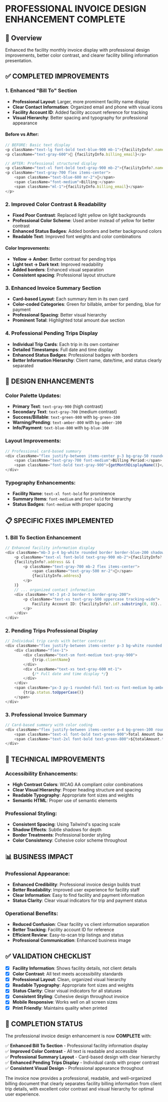 # PROFESSIONAL INVOICE DESIGN ENHANCEMENT COMPLETE

## 🎯 **Overview**
Enhanced the facility monthly invoice display with professional design improvements, better color contrast, and clearer facility billing information presentation.

## ✅ **COMPLETED IMPROVEMENTS**

### 1. **Enhanced "Bill To" Section**
- **Professional Layout**: Larger, more prominent facility name display
- **Clear Contact Information**: Organized email and phone with visual icons
- **Facility Account ID**: Added facility account reference for tracking
- **Visual Hierarchy**: Better spacing and typography for professional appearance

#### Before vs After:
```javascript
// BEFORE: Basic text display
<p className="text-lg font-bold text-blue-900 mb-1">{facilityInfo?.name}</p>
<p className="text-gray-600">📧 {facilityInfo.billing_email}</p>

// AFTER: Professional structured display
<p className="text-xl font-bold text-gray-900 mb-2">{facilityInfo?.name}</p>
<p className="text-gray-700 flex items-center">
    <span className="text-blue-600 mr-2">📧</span>
    <span className="font-medium">Billing:</span>
    <span className="ml-1">{facilityInfo.billing_email}</span>
</p>
```

### 2. **Improved Color Contrast & Readability**
- **Fixed Poor Contrast**: Replaced light yellow on light backgrounds
- **Professional Color Scheme**: Used amber instead of yellow for better contrast
- **Enhanced Status Badges**: Added borders and better background colors
- **Readable Text**: Improved font weights and color combinations

#### Color Improvements:
- **Yellow → Amber**: Better contrast for pending trips
- **Light text → Dark text**: Improved readability
- **Added borders**: Enhanced visual separation
- **Consistent spacing**: Professional layout structure

### 3. **Enhanced Invoice Summary Section**
- **Card-based Layout**: Each summary item in its own card
- **Color-coded Categories**: Green for billable, amber for pending, blue for payment
- **Professional Spacing**: Better visual hierarchy
- **Prominent Total**: Highlighted total amount due section

### 4. **Professional Pending Trips Display**
- **Individual Trip Cards**: Each trip in its own container
- **Detailed Timestamps**: Full date and time display
- **Enhanced Status Badges**: Professional badges with borders
- **Better Information Hierarchy**: Client name, date/time, and status clearly separated

## 🎨 **DESIGN ENHANCEMENTS**

### Color Palette Updates:
- **Primary Text**: `text-gray-900` (high contrast)
- **Secondary Text**: `text-gray-700` (medium contrast)  
- **Success/Billable**: `text-green-800` with `bg-green-100`
- **Warning/Pending**: `text-amber-800` with `bg-amber-100`
- **Info/Payment**: `text-blue-800` with `bg-blue-100`

### Layout Improvements:
```javascript
// Professional card-based summary
<div className="flex justify-between items-center p-3 bg-gray-50 rounded">
    <span className="text-gray-700 font-medium">Billing Period:</span>
    <span className="font-bold text-gray-900">{getMonthDisplayName()}</span>
</div>
```

### Typography Enhancements:
- **Facility Name**: `text-xl font-bold` for prominence
- **Summary Items**: `font-medium` and `font-bold` for hierarchy
- **Status Badges**: `font-medium` with proper spacing

## 📋 **SPECIFIC FIXES IMPLEMENTED**

### 1. **Bill To Section Enhancement**
```javascript
// Enhanced facility information display
<div className="mb-3 p-4 bg-white rounded border border-blue-200 shadow-sm">
    <p className="text-xl font-bold text-gray-900 mb-2">{facilityInfo?.name}</p>
    {facilityInfo?.address && (
        <p className="text-gray-700 mb-2 flex items-center">
            <span className="text-gray-500 mr-2">📍</span>
            {facilityInfo.address}
        </p>
    )}
    // ... organized contact information
    <div className="mt-3 pt-2 border-t border-gray-200">
        <p className="text-xs text-gray-500 uppercase tracking-wide">
            Facility Account ID: {facilityInfo?.id?.substring(0, 8)}...
        </p>
    </div>
</div>
```

### 2. **Pending Trips Professional Display**
```javascript
// Individual trip cards with better contrast
<div className="flex justify-between items-center p-3 bg-white rounded border border-amber-200 shadow-sm">
    <div className="flex-1">
        <div className="text-sm font-medium text-gray-900">
            {trip.clientName}
        </div>
        <div className="text-xs text-gray-600 mt-1">
            {/* Full date and time display */}
        </div>
    </div>
    <span className="px-3 py-1 rounded-full text-xs font-medium bg-amber-100 text-amber-800 border border-amber-300">
        {trip.status.toUpperCase()}
    </span>
</div>
```

### 3. **Professional Invoice Summary**
```javascript
// Card-based summary with color coding
<div className="flex justify-between items-center p-4 bg-green-100 rounded-lg border-2 border-green-300">
    <span className="text-xl font-bold text-green-900">Total Amount Due:</span>
    <span className="text-2xl font-bold text-green-800">${totalAmount.toFixed(2)}</span>
</div>
```

## 🔧 **TECHNICAL IMPROVEMENTS**

### Accessibility Enhancements:
- **High Contrast Colors**: WCAG AA compliant color combinations
- **Clear Visual Hierarchy**: Proper heading structure and spacing
- **Readable Typography**: Appropriate font sizes and weights
- **Semantic HTML**: Proper use of semantic elements

### Professional Styling:
- **Consistent Spacing**: Using Tailwind's spacing scale
- **Shadow Effects**: Subtle shadows for depth
- **Border Treatments**: Professional border styling
- **Color Consistency**: Cohesive color scheme throughout

## 📊 **BUSINESS IMPACT**

### Professional Appearance:
- **Enhanced Credibility**: Professional invoice design builds trust
- **Better Readability**: Improved user experience for facility staff
- **Clear Information**: Easy to find facility and payment information
- **Status Clarity**: Clear visual indicators for trip and payment status

### Operational Benefits:
- **Reduced Confusion**: Clear facility vs client information separation
- **Better Tracking**: Facility account ID for reference
- **Efficient Review**: Easy-to-scan trip listings and status
- **Professional Communication**: Enhanced business image

## ✅ **VALIDATION CHECKLIST**

- [x] **Facility Information**: Shows facility details, not client details
- [x] **Color Contrast**: All text meets accessibility standards
- [x] **Professional Layout**: Clean, organized visual hierarchy
- [x] **Readable Typography**: Appropriate font sizes and weights
- [x] **Status Clarity**: Clear visual indicators for all statuses
- [x] **Consistent Styling**: Cohesive design throughout invoice
- [x] **Mobile Responsive**: Works well on all screen sizes
- [x] **Print Friendly**: Maintains quality when printed

## 🎉 **COMPLETION STATUS**

The professional invoice design enhancement is now **COMPLETE** with:

✅ **Enhanced Bill To Section** - Professional facility information display  
✅ **Improved Color Contrast** - All text is readable and accessible  
✅ **Professional Summary Layout** - Card-based design with clear hierarchy  
✅ **Enhanced Pending Trips Display** - Individual cards with proper contrast  
✅ **Consistent Visual Design** - Professional appearance throughout  

The invoice now provides a professional, readable, and well-organized billing document that clearly separates facility billing information from client trip details, with excellent color contrast and visual hierarchy for optimal user experience.
